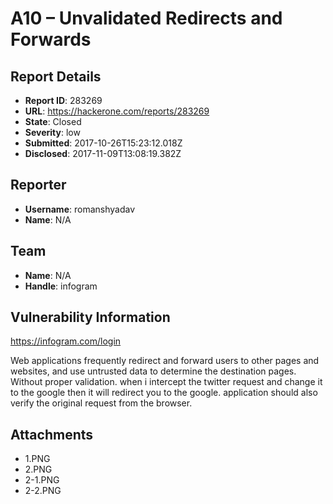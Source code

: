 # A10 – Unvalidated Redirects and Forwards

## Report Details
- **Report ID**: 283269
- **URL**: https://hackerone.com/reports/283269
- **State**: Closed
- **Severity**: low
- **Submitted**: 2017-10-26T15:23:12.018Z
- **Disclosed**: 2017-11-09T13:08:19.382Z

## Reporter
- **Username**: romanshyadav
- **Name**: N/A

## Team
- **Name**: N/A
- **Handle**: infogram

## Vulnerability Information
https://infogram.com/login

Web applications frequently redirect and forward users to other pages and websites, and use untrusted data to determine the destination pages. Without proper validation.
when i intercept the twitter request and change it to the google then it will redirect you to the google.
application should also verify the original request from the browser.

## Attachments
- 1.PNG
- 2.PNG
- 2-1.PNG
- 2-2.PNG
